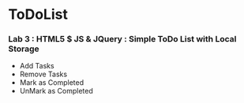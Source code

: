 # ToDoList
### Lab 3 : HTML5 $ JS &amp; JQuery : Simple ToDo List with Local Storage
* Add Tasks
* Remove Tasks
* Mark as Completed
* UnMark as Completed



